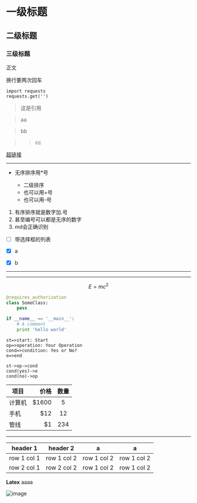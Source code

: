 # 一级标题
## 二级标题
### 三级标题
正文

换行要两次回车

```
import requests
requests.get('')
```

> 这是引用

> aa

> bb

> > cc

[超链接](http://www.baidu.com)

***

* 无序排序用*号

    * 二级排序
    + 也可以用+号
    - 也可以用-号

1. 有序排序就是数字加.号
1. 甚至编号可以都是无序的数字
8. md会正确识别

- [ ] 带选择框的列表
- [x] a
- [x] b


***

---

$$E=mc^2$$

```python
@requires_authorization
class SomeClass:
    pass

if __name__ == '__main__':
    # A comment
    print 'hello world'
```

```flow
st=>start: Start
op=>operation: Your Operation
cond=>condition: Yes or No?
e=>end

st->op->cond
cond(yes)->e
cond(no)->op
```

| 项目        | 价格   |  数量  |
| --------   | -----:  | :----:  |
| 计算机     | \$1600 |   5     |
| 手机        |   \$12   |   12   |
| 管线        |    \$1    |  234  |

---


header 1 | header 2 | a | a
:-:|:-:|:-:|:-:
row 1 col 1 | row 1 col 2 | row 1 col 2| row 1 col 2
row 2 col 1 | row 2 col 2 |  row 1 col 2 | row 1 col 2

**Latex** aaaa

![image](http://note.youdao.com/favicon.ico)